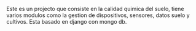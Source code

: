 Este es un projecto que consiste en la calidad quimica del suelo, tiene varios modulos como la gestion de dispositivos, sensores, datos suelo y cultivos.
Esta basado en  django con mongo db.
